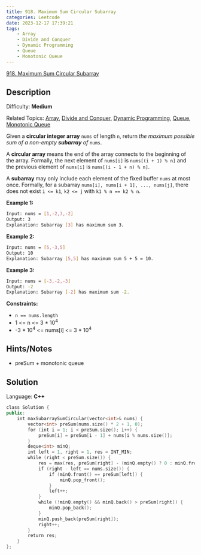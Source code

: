 ```yaml
---
title: 918. Maximum Sum Circular Subarray
categories: Leetcode
date: 2023-12-17 17:39:21
tags:
    - Array
    - Divide and Conquer
    - Dynamic Programming
    - Queue
    - Monotonic Queue
---
```


[918\. Maximum Sum Circular Subarray](https://leetcode.com/problems/maximum-sum-circular-subarray/)

## Description

Difficulty: **Medium**

Related Topics: [Array](https://leetcode.com/tag/https://leetcode.com/tag/array//), [Divide and Conquer](https://leetcode.com/tag/https://leetcode.com/tag/divide-and-conquer//), [Dynamic Programming](https://leetcode.com/tag/https://leetcode.com/tag/dynamic-programming//), [Queue](https://leetcode.com/tag/https://leetcode.com/tag/queue//), [Monotonic Queue](https://leetcode.com/tag/https://leetcode.com/tag/monotonic-queue//)

Given a **circular integer array** `nums` of length `n`, return _the maximum possible sum of a non-empty **subarray** of_ `nums`.

A **circular array** means the end of the array connects to the beginning of the array. Formally, the next element of `nums[i]` is `nums[(i + 1) % n]` and the previous element of `nums[i]` is `nums[(i - 1 + n) % n]`.

A **subarray** may only include each element of the fixed buffer `nums` at most once. Formally, for a subarray `nums[i], nums[i + 1], ..., nums[j]`, there does not exist `i <= k1`, `k2 <= j` with `k1 % n == k2 % n`.

**Example 1:**

```bash
Input: nums = [1,-2,3,-2]
Output: 3
Explanation: Subarray [3] has maximum sum 3.
```

**Example 2:**

```bash
Input: nums = [5,-3,5]
Output: 10
Explanation: Subarray [5,5] has maximum sum 5 + 5 = 10.
```

**Example 3:**

```bash
Input: nums = [-3,-2,-3]
Output: -2
Explanation: Subarray [-2] has maximum sum -2.
```

**Constraints:**

* `n == nums.length`
* 1 <= n <= 3 * 10<sup>4</sup>
* -3 \* 10<sup>4</sup> <= nums[i] <= 3 \* 10<sup>4</sup>

## Hints/Notes

* preSum + monotonic queue

## Solution

Language: **C++**

```C++
class Solution {
public:
    int maxSubarraySumCircular(vector<int>& nums) {
        vector<int> preSum(nums.size() * 2 + 1, 0);
        for (int i = 1; i < preSum.size(); i++) {
            preSum[i] = preSum[i - 1] + nums[i % nums.size()];
        }
        deque<int> minQ;
        int left = 1, right = 1, res = INT_MIN;
        while (right < preSum.size()) {
            res = max(res, preSum[right] - (minQ.empty() ? 0 : minQ.front()));
            if (right - left == nums.size()) {
                if (minQ.front() == preSum[left]) {
                    minQ.pop_front();
                }
                left++;
            }
            while (!minQ.empty() && minQ.back() > preSum[right]) {
                minQ.pop_back();
            }
            minQ.push_back(preSum[right]);
            right++;
        }
        return res;
    }
};
```
